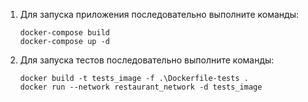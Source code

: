 1. Для запуска приложения последовательно выполните команды: 
   ```
   docker-compose build
   docker-compose up -d
   ```
   
2. Для запуска тестов последовательно выполните команды:
   ```
   docker build -t tests_image -f .\Dockerfile-tests .
   docker run --network restaurant_network -d tests_image
   ```
   

   